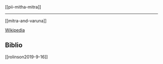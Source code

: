 [[pii-mitha-mitra]]

---

[[mitra-and-varuna]]

[Wikipedia](https://en.wikipedia.org/wiki/Mitra_(Hindu_god) "Mitra (Hindu god)")
## Biblio
[[rolinson2019-9-16]]